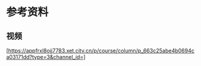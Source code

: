 # 参考资料

## 视频

[https://appfrxl8ojj7783.xet.citv.cn/p/course/column/p_663c25abe4b0694ca03171dd?type=3&channel_id=]

